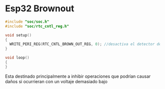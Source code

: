 # Esp32 Brownout

```c++
#include "soc/soc.h"
#include "soc/rtc_cntl_reg.h"

void setup()
{
  WRITE_PERI_REG(RTC_CNTL_BROWN_OUT_REG, 0); //desactiva el detector de caida de voltaje y dar el valor de 1 en caso de activarlo 
}

void loop()
{
}
```

Esta destinado principalmente a inhibir operaciones que podrían causar daños si ocurrieran con un voltaje demasiado bajo
